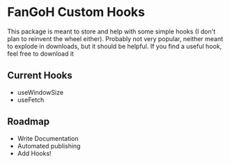 # FanGoH Custom Hooks

This package is meant to store and help with some simple hooks (I don't plan to reinvent the wheel either). Probably not very popular, neither meant to explode in  downloads, but it should be helpful. If you find a useful hook, feel free to download it


## Current Hooks

- useWindowSize
- useFetch

## Roadmap

- Write Documentation
- Automated publishing
- Add Hooks!